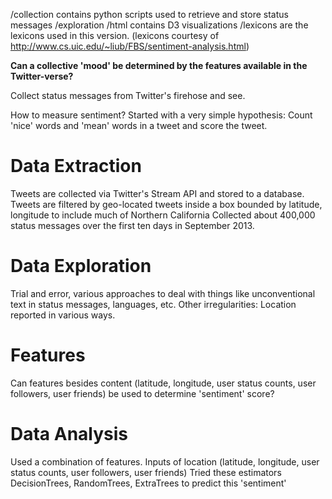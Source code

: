 /collection contains python scripts used to retrieve and store status messages
/exploration
/html contains D3 visualizations
/lexicons are the lexicons used in this version.
(lexicons courtesy of http://www.cs.uic.edu/~liub/FBS/sentiment-analysis.html)


**Can a collective 'mood' be determined by the features available in the Twitter-verse?**

Collect status messages from Twitter's firehose and see.

How to measure sentiment?
Started with a very simple hypothesis:
  Count 'nice' words and 'mean' words in a tweet and score the tweet.

Data Extraction
===============

Tweets are collected via Twitter's Stream API and stored to a database.
Tweets are filtered by geo-located tweets inside a box bounded by latitude, longitude to include much of Northern California
Collected about 400,000 status messages over the first ten days in September 2013.

Data Exploration
================
Trial and error, various approaches to deal with things like unconventional text in status messages, languages, etc.
Other irregularities: Location reported in various ways.

Features
========
Can features besides content (latitude, longitude, user status counts, user followers, user friends) be used to determine 'sentiment' score?

Data Analysis
=============
Used a combination of features.
Inputs of location (latitude, longitude, user status counts, user followers, user friends)
Tried these estimators DecisionTrees, RandomTrees, ExtraTrees to predict this 'sentiment'


